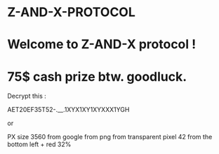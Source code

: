 # Z-AND-X-PROTOCOL

 # Welcome to Z-AND-X protocol ! 

 # 75$ cash prize btw. goodluck. 

 Decrypt this : 

 AET20EF35T52-.__.1XYX1XY1XYXXX1YGH

 or 

 PX size 3560 from google from png from transparent pixel 42 from the bottom left + red 32% 
